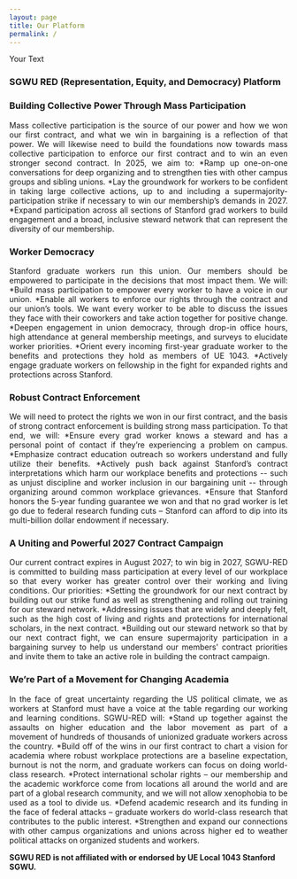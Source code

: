 ```yaml
---
layout: page
title: Our Platform
permalink: /
---
```

<p align="justify"> Your Text </p>

### SGWU RED (Representation, Equity, and Democracy) Platform

### **Building Collective Power Through Mass Participation**
<p align="justify"> Mass collective participation is the source of our power and how we won our first contract, and what we win in bargaining is a reflection of that power. We will likewise need to build the foundations now towards mass collective participation to enforce our first contract and to win an even stronger second contract. In 2025, we aim to:
*Ramp up one-on-one conversations for deep organizing and to strengthen ties with other campus groups and sibling unions.
*Lay the groundwork for workers to be confident in taking large collective actions, up to and including a supermajority-participation strike if necessary to win our membership’s demands in 2027.
*Expand participation across all sections of Stanford grad workers to build engagement and a broad, inclusive steward network that can represent the diversity of our membership. </p>


### **Worker Democracy**
<p align="justify"> Stanford graduate workers run this union. Our members should be empowered to participate in the decisions that most impact them. We will:
*Build mass participation to empower every worker to have a voice in our union.
*Enable all workers to enforce our rights through the contract and our union’s tools. We want every worker to be able to discuss the issues they face with their coworkers and take action together for positive change.
*Deepen engagement in union democracy, through drop-in office hours, high attendance at general membership meetings, and surveys to elucidate worker priorities.
*Orient every incoming first-year graduate worker to the benefits and protections they hold as members of UE 1043.
*Actively engage graduate workers on fellowship in the fight for expanded rights and protections across Stanford. </p>


### **Robust Contract Enforcement**
<p align="justify"> We will need to protect the rights we won in our first contract, and the basis of strong contract enforcement is building strong mass participation. To that end, we will:
*Ensure every grad worker knows a steward and has a personal point of contact if they’re experiencing a problem on campus.
*Emphasize contract education outreach so workers understand and fully utilize their benefits. 
*Actively push back against Stanford’s contract interpretations which harm our workplace benefits and protections -- such as unjust discipline and worker inclusion in our bargaining unit -- through organizing around common workplace grievances.
*Ensure that Stanford honors the 5-year funding guarantee we won and that no grad worker is let go due to federal research funding cuts – Stanford can afford to dip into its multi-billion dollar endowment if necessary. </p>


### **A Uniting and Powerful 2027 Contract Campaign**
<p align="justify"> Our current contract expires in August 2027; to win big in 2027, SGWU-RED is committed to building mass participation at every level of our workplace so that every worker has greater control over their working and living conditions. Our priorities:
*Setting the groundwork for our next contract by building out our strike fund as well as strengthening and rolling out training for our steward network.
*Addressing issues that are widely and deeply felt, such as the high cost of living and rights and protections for international scholars, in the next contract.
*Building out our steward network so that by our next contract fight, we can ensure supermajority participation in a bargaining survey to help us understand our members' contract priorities and invite them to take an active role in building the contract campaign. </p>


### **We’re Part of a Movement for Changing Academia**
<p align="justify"> In the face of great uncertainty regarding the US political climate, we as workers at Stanford must have a voice at the table regarding our working and learning conditions. SGWU-RED will:
*Stand up together against the assaults on higher education and the labor movement as part of a movement of hundreds of thousands of unionized graduate workers across the country.
*Build off of the wins in our first contract to chart a vision for academia where robust workplace protections are a baseline expectation, burnout is not the norm, and graduate workers can focus on doing world-class research.
*Protect international scholar rights – our membership and the academic workforce come from locations all around the world and are part of a global research community, and we will not allow xenophobia to be used as a tool to divide us.
*Defend academic research and its funding in the face of federal attacks – graduate workers do world-class research that contributes to the public interest.
*Strengthen and expand our connections with other campus organizations and unions across higher ed to weather political attacks on organized students and workers. </p>


**SGWU RED is not affiliated with or endorsed by UE Local 1043 Stanford SGWU.**
